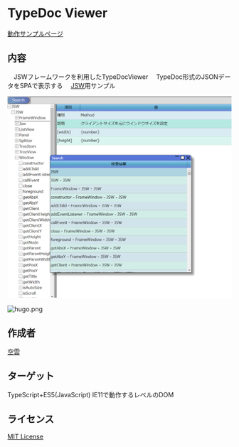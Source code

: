 # TypeDoc Viewer

[動作サンプルページ](https://javascript-windowframework.github.io/TypeDocViewer/)

## 内容
　JSWフレームワークを利用したTypeDocViewer
　TypeDoc形式のJSONデータをSPAで表示する
　[JSW](https://github.com/JavaScript-WindowFramework/JSW)用サンプル

![ScreenShot](ScreenShot/picture01.png)

![hugo.png](https://qiita-image-store.s3.amazonaws.com/0/95804/df507efa-6ea8-ddc9-c65b-0b3ecf116883.png)

## 作成者
[空雲](https://croud.jp/)


## ターゲット
TypeScript+ES5(JavaScript)
IE11で動作するレベルのDOM

## ライセンス
[MIT License](https://opensource.org/licenses/mit-license.php)
